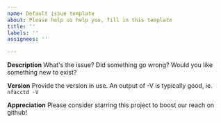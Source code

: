 ```yaml
---
name: Default issue template
about: Please help us help you, fill in this template
title: ''
labels: ''
assignees: ''

---
```


**Description**
What's the issue? Did something go wrong? Would you like something new to exist?

**Version**
Provide the version in use. An output of -V is typically good, ie. `nfacctd -V`

**Appreciation**
Please consider starring this project to boost our reach on github!
